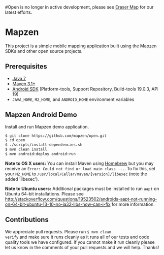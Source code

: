 #Open is no longer in active development, please see [Eraser Map](https://github.com/mapzen/eraser-map) for our latest efforts.

# Mapzen

This project is a simple mobile mapping application built using the Mapzen SDKs and other open source projects. 


## Prerequisites

* [Java 7](http://www.oracle.com/technetwork/java/javase/downloads/jdk7-downloads-1880260.html)
* [Maven 3.1+](http://maven.apache.org/download.cgi)
* [Android SDK](http://developer.android.com/sdk/index.html) (Platform-tools, Support Repository, Build-tools 19.0.3, API 19)
* `JAVA_HOME`, `M2_HOME`, and `ANDROID_HOME` environment variables

## Mapzen Android Demo

Install and run Mapzen demo application.

```bash
$ git clone https://github.com/mapzen/open.git
$ cd open
$ ./scripts/install-dependencies.sh
$ mvn clean install
$ mvn android:deploy android:run
```

**Note to OS X users:** You can install Maven using [Homebrew](http://brew.sh/) but you may receive an `Error: Could not find or load main class ...`. To fix this, set your `M2_HOME` to `/usr/local/Cellar/maven/[version]/libexec` (note the added 'libexec'). 

**Note to Ubuntu users:** Additional packages must be installed to run `aapt` on Ubuntu 64-bit installations. Please see http://stackoverflow.com/questions/19523502/androids-aapt-not-running-on-64-bit-ubuntu-13-10-no-ia32-libs-how-can-i-fix for more information.

## Contributions
We appreciate pull requests. Please run <code>$ mvn clean verify</code>
and make sure it runs cleanly as it runs all of our tests and code quality tools 
we have configured. If you cannot make it run cleanly please let us know in the
comments of your pull requests and we will help. Thanks!

[1]: https://circleci.com/gh/mapzen/open
